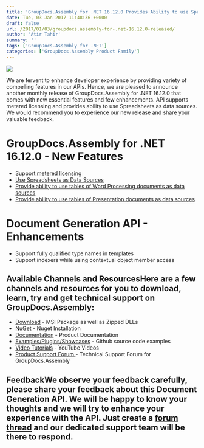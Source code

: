 ```yaml
---
title: 'GroupDocs.Assembly for .NET 16.12.0 Provides Ability to use Spreadsheets as Data Sources'
date: Tue, 03 Jan 2017 11:48:36 +0000
draft: false
url: /2017/01/03/groupdocs.assembly-for-.net-16.12.0-released/
author: 'Atir Tahir'
summary: ''
tags: ['GroupDocs.Assembly for .NET']
categories: ['GroupDocs.Assembly Product Family']
---
```


[![](http://blog.groupdocs.com/wp-content/uploads/sites/4/2017/04/groupdocs-assembly-net.png)](https://www.groupdocs.com/products/assembly/net)

We are fervent to enhance developer experience by providing variety of compelling features in our APIs. Hence, we are pleased to announce another monthly release of GroupDocs.Assembly for .NET 16.12.0 that comes with new essential features and few enhancements. API supports metered licensing and provides ability to use Spreadsheets as data sources. We would recommend you to experience our new release and share your valuable feedback.

# GroupDocs.Assembly for .NET 16.12.0 - New Features

*   [Support metered licensing](http://www.groupdocs.com/docs/display/assemblynet/The+Business+Layer#TheBusinessLayer-MeteredLicensing "metered licensing")
*   [Use Spreadsheets as Data Sources](https://docs.groupdocs.com/assembly/net "spreadsheet as data source")
*   [Provide ability to use tables of Word Processing documents as data sources](https://docs.groupdocs.com/assembly/net "word processing docs as data source")
*   [Provide ability to use tables of Presentation documents as data sources](https://docs.groupdocs.com/assembly/net "presentation docs as data source")

# Document Generation API - Enhancements

*   Support fully qualified type names in templates
*   Support indexers while using contextual object member access

## Available Channels and ResourcesHere are a few channels and resources for you to download, learn, try and get technical support on GroupDocs.Assembly:

*   [Download](http://www.groupdocs.com/downloads/assembly/net "GroupDocs.Assembly for .NET Downloads") - MSI Package as well as Zipped DLLs
*   [NuGet](https://www.nuget.org/packages/GroupDocs.Assembly/16.12.0 "Document Generation for .NET NuGet") - Nuget Installation
*   [Documentation](https://docs.groupdocs.com/display/assemblynet/Home "GroupDocs.Assembly for .NET Documentation") - Product Documentation
*   [Examples/Plugins/Showcases](https://github.com/groupdocsassembly/GroupDocs_Assembly_NET "Document Generation for .NET examples and showcases") - Github source code examples
*   [Video Tutorials](https://www.youtube.com/channel/UCfKGAWJDtyZ1s1sD9VCGWFw/playlists?sort=dd&view=1&shelf_id=0 ".NET document generation API video tutorials") - YouTube Videos
*   [Product Support Forum ](http://groupdocs.com/Community/forums/groupdocs.assembly-product-family/8/showforum.aspx "GroupDocs.Assembly for .NET Support forum")\- Technical Support Forum for GroupDocs.Assembly

## FeedbackWe observe your feedback carefully, please share your feedback about this **Document Generation API**. We will be happy to know your thoughts and we will try to enhance your experience with the API. Just create a [forum thread](http://groupdocs.com/Community/forums/groupdocs.assembly-product-family/8/showforum.aspx "Technical Support Forum") and our dedicated support team will be there to respond.






